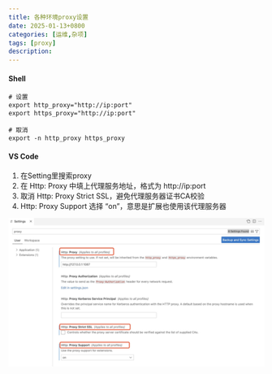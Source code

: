 ```yaml
---
title: 各种环境proxy设置
date: 2025-01-13+0800
categories: [运维,杂项]
tags: [proxy]
description: 
---
```


#### Shell
```shell
# 设置
export http_proxy="http://ip:port"
export https_proxy="http://ip:port"

# 取消
export -n http_proxy https_proxy
```

#### VS Code
1. 在Setting里搜索proxy
2. 在 Http: Proxy 中填上代理服务地址，格式为 http://ip:port
3. 取消 Http: Proxy Strict SSL，避免代理服务器证书CA校验
4. Http: Proxy Support 选择 “on”，意思是扩展也使用该代理服务器

![VS Code代理服务器设置](/assets/img/posts/2025-01-13-各种环境proxy设置/VSCode_Proxy_Setting.jpg "VS Code代理服务器设置")